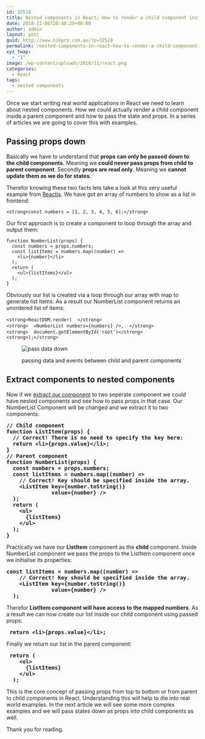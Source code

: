 ```yaml
---
id: 32518
title: Nested components in React; How to render a child component inside a parent component:Part 1
date: 2018-11-06T20:48:29+00:00
author: admin
layout: post
guid: http://www.nikpro.com.au/?p=32518
permalink: /nested-components-in-react-how-to-render-a-child-component-inside-a-parent-componentpart-1/
xyz_twap:
  - "1"
image: /wp-content/uploads/2018/11/react.png
categories:
  - React
tags:
  - nested components
---
```

Once we start writing real world applications in React we need to learn about nested components. How we could actually render a child component inside a parent component and how to pass the state and props. In a series of articles we are going to cover this with examples.

## Passing props down

Basically we have to understand that **props can only be passed down to the child components.** Meaning we **could never pass props from child to parent component**. Secondly **props are read only**. Meaning we **cannot update them as we do for states.**

Therefor knowing these two facts lets take a look at this very useful example from <a href="https://reactjs.org/docs/lists-and-keys.html" target="_blank" rel="noreferrer noopener">Reactjs</a>. We have got an array of numbers to show as a list in frontend:

<pre class="wp-block-preformatted"><code>&lt;strong>const numbers = [1, 2, 3, 4, 5, 6];&lt;/strong></code></pre>

Our first approach is to create a component to loop through the array and output them:

<pre class="wp-block-preformatted"><code>function NumberList(props) {  </code>
<code>  const numbers = props.numbers;  </code>
<code>  const listItems = numbers.map((number) =&gt;    </code>
<code>    &lt;li&gt;{number}&lt;/li&gt;  </code>
<code>  );  </code>
<code>  return (    </code>
<code>    &lt;ul&gt;{listItems}&lt;/ul&gt;  </code>
<code>  );</code>
<code>}</code></pre>

Obviously our list is created via a loop through our array with map to generate list items. As a result our NumberList component returns an unordered list of items:

<pre class="wp-block-preformatted"><code>&lt;strong>ReactDOM.render(  &lt;/strong></code><strong>
</strong><code>&lt;strong>  &lt;NumberList numbers={numbers} /&gt;,  &lt;/strong></code><strong>
</strong><code>&lt;strong>  document.getElementById('root')&lt;/strong></code><strong>
</strong><code>&lt;strong>);&lt;/strong></code></pre><figure class="wp-block-image">

<img class="wp-image-32521" src="http://www.nikpro.com.au/wp-content/uploads/2018/11/passdata.png" alt="pass data down" srcset="http://testgatsby.local/wp-content/uploads/2018/11/passdata.png 591w, http://testgatsby.local/wp-content/uploads/2018/11/passdata-300x175.png 300w" sizes="(max-width: 591px) 100vw, 591px" /> <figcaption>passing data and events between child and parent components</figcaption> </figure> 

## Extract components to nested components

Now if we [extract our component](http://www.nikpro.com.au/how-to-extract-components-in-react-with-example/) to two seperate component we could have nested components and see how to pass props in that case. Our NumberList Component will be changed and we extract it to two components:

<pre class="wp-block-preformatted"><strong>// Child component
function ListItem(props) {
  // Correct! There is no need to specify the key here:
  return &lt;li&gt;{props.value}&lt;/li&gt;;
}
// Parent component
function NumberList(props) {
  const numbers = props.numbers;
  const listItems = numbers.map((number) =&gt;
    // Correct! Key should be specified inside the array.
    &lt;ListItem key={number.toString()}
              value={number} /&gt;
  );
  return (
    &lt;ul&gt;
      {listItems}
    &lt;/ul&gt;
  );
}</strong></pre>

Practically we have our **ListItem** component as the **child** component. Inside NumberList component we pass the props to the ListItem component once we initialise its properties:

<pre class="wp-block-preformatted"><strong>const listItems = numbers.map((number) =&gt;
    // Correct! Key should be specified inside the array.
    &lt;ListItem key={number.toString()}
              value={number} /&gt;
  );</strong></pre>

Therefor **ListItem component will have access to the mapped numbers**. As a result we can now create our list inside our child component using passed props:

<pre class="wp-block-preformatted"><strong> return &lt;li&gt;{props.value}&lt;/li&gt;;</strong></pre>

Finally we return our list in the parent component:

<pre class="wp-block-preformatted"><strong> return (
    &lt;ul&gt;
      {listItems}
    &lt;/ul&gt;
  );</strong></pre>

This is the core concept of passing props from top to bottom or from parent to child components in React. Understanding this will help to die into real world examples. In the next article we will see some more complex examples and we will pass states down as props into child components as well.

Thank you for reading.